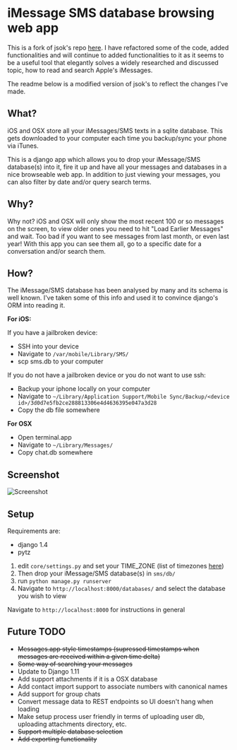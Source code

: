 iMessage SMS database browsing web app
======================================
This is a fork of jsok's repo [here](https://github.com/jsok/django-imessage). I have refactored some of the code, added functionalities and will continue to added functionalities to it as it seems to be a useful tool that elegantly solves a widely researched and discussed topic, how to read and search Apple's iMessages.

The readme below is a modified version of jsok's to reflect the changes I've made.

What?
-----
iOS and OSX store all your iMessages/SMS texts in a sqlite database. This gets downloaded to your computer each time you backup/sync your phone via iTunes.

This is a django app which allows you to drop your iMessage/SMS database(s) into it, fire it up and have all your messages and databases in a nice browseable web app. In addition to just viewing your messages, you can also filter by date and/or query search terms.

Why?
----
Why not? iOS and OSX will only show the most recent 100 or so messages on the screen, to view older ones you need to hit "Load Earlier Messages" and wait. Too bad if you want to see messages from last month, or even last year! With this app you can see them all, go to a specific date for a conversation and/or search them.

How?
----
The iMessage/SMS database has been analysed by many and its schema is well known. I've taken some of this info and used it to convince django's ORM into reading it.

**For iOS:**

If you have a jailbroken device:

* SSH into your device
* Navigate to `/var/mobile/Library/SMS/`
* scp sms.db to your computer

If you do not have a jailbroken device or you do not want to use ssh:

* Backup your iphone locally on your computer
* Navigate to `~/Library/Application Support/Mobile Sync/Backup/<device id>/3d0d7e5fb2ce288813306e4d4636395e047a3d28`
* Copy the db file somewhere

**For OSX**

* Open terminal.app
* Navigate to `~/Library/Messages/`
* Copy chat.db somewhere

Screenshot
----------
![Screenshot](https://raw.github.com/clayshieh/django-imessage/master/messages_screenshot.png)

Setup
-----
Requirements are:
 - django 1.4
 - pytz

1. edit `core/settings.py` and set your TIME_ZONE (list of timezones [here](https://en.wikipedia.org/wiki/List_of_tz_database_time_zones))
2. Then drop your iMessage/SMS database(s) in `sms/db/`
3. run `python manage.py runserver`
4. Navigate to `http://localhost:8000/databases/` and select the database you wish to view

Navigate to `http://localhost:8000` for instructions in general

Future TODO
-----------
 - ~~Messages.app style timestamps (supressed timestamps when messages are received within a given time delta)~~
 - ~~Some way of searching your messages~~
 - Update to Django 1.11
 - Add support attachments if it is a OSX database
 - Add contact import support to associate numbers with canonical names
 - Add support for group chats
 - Convert message data to REST endpoints so UI doesn't hang when loading
 - Make setup process user friendly in terms of uploading user db, uploading attachments directory, etc.
 - ~~Support multiple database selection~~
 - ~~Add exporting functionality~~
